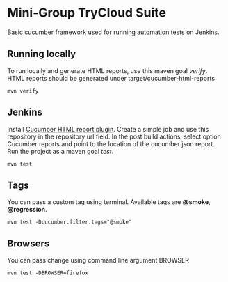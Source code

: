 # Mini-Group TryCloud Suite
Basic cucumber framework used for running automation tests on Jenkins.

## Running locally
To run locally and generate HTML reports, use this maven goal *verify*. HTML reports should be generated under target/cucumber-html-reports
```
mvn verify
```

## Jenkins
Install [Cucumber HTML report plugin](https://plugins.jenkins.io/cucumber-reports). Create a simple job and use this repository in the repository url field. In the post build actions, select option Cucumber reports and point to the location of the cucumber json report. Run the project as a maven goal *test*.

```
mvn test
```
## Tags
You can pass a custom tag using terminal. Available tags are **@smoke**, **@regression**. 

```
mvn test -Dcucumber.filter.tags="@smoke"
```
## Browsers
You can pass change using command line argument BROWSER
```
mvn test -DBROWSER=firefox

```
